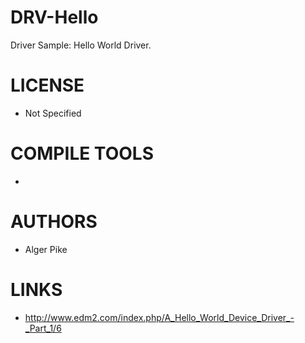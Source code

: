 # DRV-Hello
Driver Sample: Hello World Driver.

LICENSE
===============
* Not Specified

COMPILE TOOLS
===============
* 
 
AUTHORS
===============
* Alger Pike

LINKS
===============
* http://www.edm2.com/index.php/A_Hello_World_Device_Driver_-_Part_1/6


